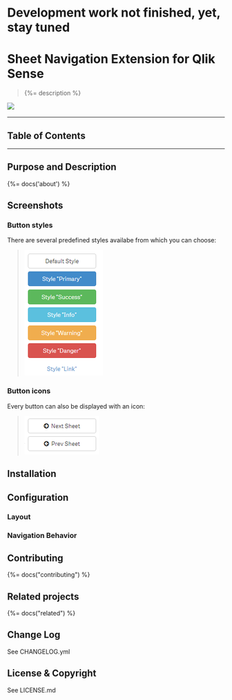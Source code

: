 # Development work not finished, yet, stay tuned
# Sheet Navigation Extension for Qlik Sense
> {%= description %}

[![](http://serve.mod.bz/branch/)](https://github.com/stefanwalther/sense-sheet-navigation)

---
## Table of Contents
<!-- toc -->

---

## Purpose and Description
{%= docs('about') %}

## Screenshots

### Button styles

There are several predefined styles availabe from which you can choose:

> ![](docs/images/sense_navigation_styles.png)

### Button icons
Every button can also be displayed with an icon:

> ![](docs/images/sense_navigation_button_icons.png)

## Installation

## Configuration

### Layout

### Navigation Behavior


## Contributing
{%= docs("contributing") %}

## Related projects
{%= docs("related") %}

## Change Log
See CHANGELOG.yml

## License & Copyright

See LICENSE.md
